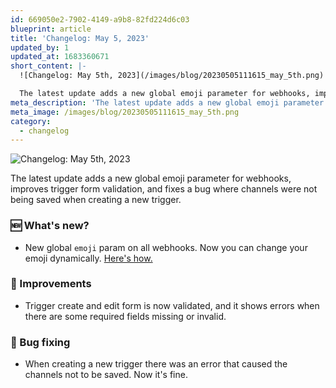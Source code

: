 ```yaml
---
id: 669050e2-7902-4149-a9b8-82fd224d6c03
blueprint: article
title: 'Changelog: May 5, 2023'
updated_by: 1
updated_at: 1683360671
short_content: |-
  ![Changelog: May 5th, 2023](/images/blog/20230505111615_may_5th.png)

  The latest update adds a new global ﻿emoji parameter for webhooks, improves trigger form validation, and fixes a bug where channels were not being saved when creating a new trigger.
meta_description: 'The latest update adds a new global ﻿emoji parameter for webhooks, improves trigger form validation, and fixes a bug where channels were not being saved when creating a new trigger.'
meta_image: /images/blog/20230505111615_may_5th.png
category:
  - changelog
---
```

![Changelog: May 5th, 2023](/images/blog/20230505111615_may_5th.png)

The latest update adds a new global ﻿emoji parameter for webhooks, improves trigger form validation, and fixes a bug where channels were not being saved when creating a new trigger.

### 🆕 What's new?
- New global `emoji` param on all webhooks. Now you can change your emoji dynamically. [Here's how.](/documentation/triggers/webhooks#dynamic-emoji)

### 💅 Improvements
- Trigger create and edit form is now validated, and it shows errors when there are some required fields missing or invalid.

### 🐛 Bug fixing
- When creating a new trigger there was an error that caused the channels not to be saved. Now it's fine.